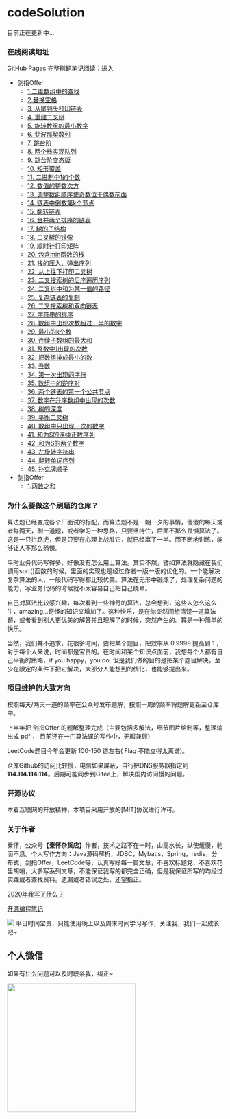 # codeSolution

目前正在更新中...

### 在线阅读地址

GitHub Pages 完整刷题笔记阅读：[进入](https://damaer.github.io/CodeSolution/#/)


* 剑指Offer
    * [1.二维数组中的查找](/剑指Offer/剑指Offer01-二维数组中的查找.md)
    * [2.替换空格](/剑指Offer/剑指Offer02-替换空格.md)
    * [3. 从尾到头打印链表](/剑指Offer/剑指Offer03-从尾到头打印链表.md)
    * [4. 重建二叉树](/剑指Offer/剑指Offer04-重建二叉树.md)
    * [5. 旋转数组的最小数字](/剑指Offer/剑指Offer05-旋转数组的最小数字.md)
    * [6. 斐波那契数列](/剑指Offer/剑指Offer06-斐波那契数列.md)
    * [7. 跳台阶](/剑指Offer/剑指Offer07-跳台阶.md)
    * [8. 两个栈实现队列](/剑指Offer/剑指Offer08-两个栈实现队列.md)
    * [9. 跳台阶变态版](/剑指Offer/剑指Offer09-跳台阶变态版.md)
    * [10. 矩形覆盖](/剑指Offer/剑指Offer10-矩形覆盖.md)
    * [11. 二进制中1的个数](/剑指Offer/剑指Offer11-二进制中1的个数.md)
    * [12. 数值的整数次方](/剑指Offer/剑指Offer12-数值的整数次方.md)
    * [13. 调整数组顺序使奇数位于偶数前面](/剑指Offer/剑指Offer13-调整数组顺序使奇数位于偶数前面.md)
    * [14. 链表中倒数第k个节点](/剑指Offer/剑指Offer14-链表中倒数第k个节点.md)
    * [15. 翻转链表](/剑指Offer/剑指Offer15-翻转链表.md)
    * [16. 合并两个排序的链表](/剑指Offer/剑指Offer16-合并两个排序的链表.md)
    * [17. 树的子结构](/剑指Offer/剑指Offer17-树的子结构.md)
    * [18. 二叉树的镜像](/剑指Offer/剑指Offer18-二叉树的镜像.md)
    * [19. 顺时针打印矩阵](/剑指Offer/剑指Offer19-顺时针打印矩阵.md)
    * [20. 包含min函数的栈](/剑指Offer/剑指Offer20-包含min函数的栈.md)
    * [21. 栈的压入、弹出序列](/剑指Offer/剑指Offer21-栈的压入、弹出序列.md)
    * [22. 从上往下打印二叉树](/剑指Offer/剑指Offer22-从上往下打印二叉树.md)
    * [23. 二叉搜索树的后序遍历序列](/剑指Offer/剑指Offer23-二叉搜索树的后序遍历序列.md)
    * [24. 二叉树中和为某一值的路径](/剑指Offer/剑指Offer24-二叉树中和为某一值的路径.md)
    * [25. 复杂链表的复制](/剑指Offer/剑指Offer25-复杂链表的复制.md)
    * [26. 二叉搜索树和双向链表](/剑指Offer/剑指Offer26-二叉搜索树和双向链表.md)
    * [27. 字符串的排序](/剑指Offer/剑指Offer27-字符串的排序.md)
    * [28. 数组中出现次数超过一半的数字](/剑指Offer/剑指Offer28-数组中出现次数超过一半的数字.md)
    * [29. 最小的k个数](/剑指Offer/剑指Offer29-最小的k个数.md)
    * [30. 连续子数组的最大和](/剑指Offer/剑指Offer30-连续子数组的最大和.md)
    * [31. 整数中1出现的次数](/剑指Offer/剑指Offer31-整数中1出现的次数.md)
    * [32. 把数组排成最小的数](/剑指Offer/剑指Offer32-把数组排成最小的数.md)
    * [33. 丑数](/剑指Offer/剑指Offer33-丑数.md)
    * [34. 第一次出现的字符](/剑指Offer/剑指Offer34-第一次出现的字符.md)
    * [35. 数组中的逆序对](/剑指Offer/剑指Offer35-数组中的逆序对.md)
    * [36. 两个链表的第一个公共节点](/剑指Offer/剑指Offer36-两个链表的第一个公共节点.md)
    * [37. 数字在升序数组中出现的次数](/剑指Offer/剑指Offer37-数字在升序数组中出现的次数.md)
    * [38. 树的深度](/剑指Offer/剑指Offer38-树的深度.md)
    * [39. 平衡二叉树](/剑指Offer/剑指Offer39-平衡二叉树.md)
    * [40. 数组中只出现一次的数字](/剑指Offer/剑指Offer40-数组中只出现一次的数字.md)
    * [41. 和为S的连续正数序列](/剑指Offer/剑指Offer41-和为S的连续正数序列.md)
    * [42. 和为S的两个数字](/剑指Offer/剑指Offer42-和为S的两个数字.md)
    * [43. 左旋转字符串](/剑指Offer/剑指Offer43-左旋转字符串.md)
    * [44. 翻转单词序列](/剑指Offer/剑指Offer44-翻转单词序列.md)
    * [45. 扑克牌顺子](/剑指Offer/剑指Offer45-扑克牌顺子.md)
* 剑指Offer
    * [1.两数之和](/leetcode/(1)两数之和.md)


### 为什么要做这个刷题的仓库？

算法题已经变成各个厂面试的标配，而算法题不是一朝一夕的事情，傻傻的每天或者每两天，刷一道题，或者学习一种思路，只要坚持住，后面不那么畏惧算法了。这是一只拦路虎，但是只要在心理上战胜它，就已经赢了一半。而不断地训练，能够让人不那么恐惧。

平时业务代码写得多，好像没有怎么用上算法。其实不然，譬如算法就隐藏在我们调用sort()函数的时候。里面的实现也是经过作者一版一版的优化的。一个能解决复杂算法的人，一般代码写得都比较优美。算法在无形中锻炼了，处理复杂问题的能力，写业务代码的时候就不太容易自己把自己绕晕。

自己对算法比较感兴趣，每次看到一些神奇的算法，总会想到，这些人怎么这么牛，amazing...奇怪的知识又增加了。这种快乐，是在你突然间想清楚一道算法题，或者看到别人更优美的解答并且理解了的时候，突然产生的。算是一种简单的快乐。

当然，我们并不追求，花很多时间，要把某个题目，把效率从 0.9999 提高到 1 ，对于每个人来说，时间都是宝贵的。在时间和某个知识点面前，我想每个人都有自己平衡的策略，if you happy，you do. 但是我们做的目的是把某个题目解决，至少在限定的条件下把它解决，大部分人能想到的优化，也能够提出来。

### 项目维护的大致方向

按照每天/两天一道的频率在公众号发布题解，按照一周的频率将题解更新至仓库中。

上半年把 剑指Offer 的题解整理完成（主要包括多解法，细节图片绘制等，整理输出成 pdf ， 目前还在一门算法课的写作中，无暇兼顾）

LeetCode题目今年会更新 100-150 道左右( Flag 不能立得太离谱)。

仓库Github的访问比较慢，电信如果屏蔽，自行把DNS服务器指定到 **114.114.114.114**。后期可能同步到Gitee上，解决国内访问慢的问题。

### 开源协议

本着互联网的开放精神，本项目采用开放的[MIT]协议进行许可。

### 关于作者  
秦怀，公众号【**秦怀杂货店**】作者，技术之路不在一时，山高水长，纵使缓慢，驰而不息。个人写作方向：Java源码解析，JDBC，Mybatis，Spring，redis，分布式，剑指Offer，LeetCode等，认真写好每一篇文章，不喜欢标题党，不喜欢花里胡哨，大多写系列文章，不能保证我写的都完全正确，但是我保证所写的均经过实践或者查找资料。遗漏或者错误之处，还望指正。

[2020年我写了什么？](http://aphysia.cn/archives/2020)

[开源编程笔记](https://damaer.github.io/Coding/#/)

![](https://markdownpicture.oss-cn-qingdao.aliyuncs.com/20210224232519.png)
平日时间宝贵，只能使用晚上以及周末时间学习写作，关注我，我们一起成长吧~

## 个人微信
如果有什么问题可以及时联系我，纠正~

<img src="https://markdownpicture.oss-cn-qingdao.aliyuncs.com/20210224231912.png" width = "300" height = "300" alt="" align=center />


